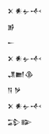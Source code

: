<div class='block'>
<div class='line'>𒉽 𒀭𒉡𒋾</div>
<div class='line'>𒂊</div>
<div class='line'>𒀸</div>
<div class='line'>𒉽 𒀭𒉡𒋾</div>
<div class='line'>𒂗𒆤𒆠</div>
<div class='line'>𒀀 𒃻</div>
<div class='line'>𒉽 𒀭𒉡𒋾</div>
<div class='line'>𒁉𒅔</div>
</div>